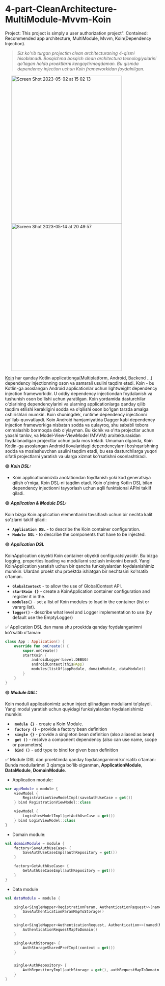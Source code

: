 # 4-part-CleanArchitecture-MultiModule-Mvvm-Koin
Project: This project is simply a user authorization project". Contained: Recommended app architecture, MultiModule, Mvvm, Koin(Dependency Injection).

> *Siz ko'rib turgan projectim clean architecturaning 4-qismi hisoblanadi. Bosqichma bosqich clean architectura texnologiyalarini qo'lagan holda proektlarni kengaytirmoqdaman. Bu qismda dependency injection uchun Koin frameworkidan foydalnilgan.*

<img width="360" height="480" hspace="20" alt="Screen Shot 2023-05-02 at 15 02 13" src="https://user-images.githubusercontent.com/77477995/235638281-48b4323e-e382-4939-825a-b3659a07428b.png"> <img width="360" height="480" hspace="20" alt="Screen Shot 2023-05-14 at 20 49 57" src="https://github.com/DostonbekMaxmanazarov/4-part-CleanArchitecture-MultiModule-Mvvm-Koin/assets/77477995/56e5c817-f9e2-42f6-ac74-09c650f878c8">


[Koin](https://insert-koin.io/docs/setup/why) har qanday Kotlin applicationga(Multiplatform, Android, Backend ...) dependency injectionning oson va samarali usulini taqdim etadi. Koin - bu Kotlin-ga asoslangan Android applicationlar uchun lightweight dependency injection frameworkidir. U oddiy dependency injectiondan foydalanish va tushunish oson bo'lishi uchun yaratilgan. Koin yordamida dasturchilar o'zlarining dependencylarini va ularning applicationlarga qanday qilib taqdim etilishi kerakligini sodda va o'qilishi oson bo'lgan tarzda amalga oshirishlari mumkin. Koin shuningdek, runtime dependency injectionni qo'llab-quvvatlaydi.
Koin Android hamjamiyatida Dagger kabi dependency injection frameworkiga nisbatan sodda va qulayroq, shu sababli tobora ommalashib bormoqda deb o'ylayman. Bu kichik va o'rta projectlar uchun yaxshi tanlov, va Model-View-ViewModel (MVVM) arxitekturasidan foydalanadigan projectlar uchun juda mos keladi.
Umuman olganda, Koin Kotlin-ga asoslangan Android ilovalaridagi dependencylarni boshqarishning sodda va moslashuvchan usulini taqdim etadi, bu esa dasturchilarga yuqori sifatli projectlarni yaratish va ularga xizmat ko'rsatishni osonlashtiradi.

:green_circle: ***Koin DSL:***
- Koin applicationimizda anotationdan foydlanish yoki kod generatsiya qilish o'rniga, Koin DSL-ni taqdim etadi. Koin o'zining Kotlin DSL bilan dependency injectionni tayyorlash uchun aqlli funktsional APIni taklif qiladi.

:green_circle: ***Application & Module DSL:***

Koin bizga Koin application elementlarini tavsiflash uchun bir nechta kalit so'zlarni taklif qiladi:
- **```Application DSL```** - to describe the Koin container configuration.
- **```Module DSL```** - to describe the components that have to be injected.

:green_circle: ***Application DSL***

KoinApplication obyekti Koin container obyekti configuratsiyasidir. Bu bizga logging, properties loading va modullarni sozlash imkonini beradi.
Yangi KoinApplication yaratish uchun bir qancha funksiyalardan foydalanishimiz mumkin: Ulardan proekt shu proektda ishlatgan bir nechtasini ko'rsatib o'taman.
- **```GlobalContext```** - to allow the use of GlobalContext API.
- **```startKoin {}```** - create a KoinApplication container configuration and register it in the.
- **```modules()```** - set a list of Koin modules to load in the container (list or vararg list).
- **```logger()```** - describe what level and Logger implementation to use (by default use the EmptyLogger)

:white_check_mark: Application DSL dan mana shu proektda qanday foydalanganimni ko'rsatib o'taman:
```kotlin 
class App : Application() {
    override fun onCreate() {
        super.onCreate()
        startKoin {
            androidLogger(Level.DEBUG)
            androidContext(this@App)
            modules(listOf(appModule, domainModule, dataModule))
        }
    }
}
```
:green_circle: ***Module DSL:***

Koin moduli applicationimiz uchun inject qilinadigan modullarni to'playdi. Yangi modul yaratish uchun quyidagi funksiyalardan foydalanishimiz mumkin:

- **``` module {}```** - create a Koin Module.
- **``` factory {}```** - provide a factory bean definition
- **``` single {}```** - provide a singleton bean definition (also aliased as bean)
- **``` get ()```** - resolve a component dependency (also can use name, scope or parameters)
- **``` bind ()```** - add type to bind for given bean definition

:white_check_mark: Module DSL dan proektimda qanday foydalanganimni ko'rsatib o'taman: Bunda modullarimni 3 qismga bo'lib olganman, **ApplicationModule**, **DataModule**, **DomainModule**.
- Application module:
```kotlin 
var appModule = module {
    viewModel {
        RegistrationViewModelImpl(saveAuthUseCase = get())
    } bind RegistrationViewModel::class

    viewModel {
        LoginViewModelImpl(getAuthUseCase = get())
    } bind LoginViewModel::class
}
```
- Domain module:
```kotlin
val domainModule = module {
    factory<SaveAuthUseCase> {
        SaveAuthUseCaseImpl(authRepository = get())
    }

    factory<GetAuthUseCase> {
        GetAuthUseCaseImpl(authRepository = get())
    }
}
```
- Data module
```kotlin 
val dataModule = module {

    single<SingleMapper<RegistrationParam, AuthenticationRequest>>(named(MAP_TO_STORAGE_NAMED)) {
        SaveAuthenticationParamMapToStorage()
    }

    single<SingleMapper<AuthenticationRequest, Authentication>>(named(MAP_TO_DOMAIN_NAMED)) {
        AuthenticationRequestMapToDomain()
    }

    single<AuthStorage> {
        AuthStorageSharedPrefImpl(context = get())
    }


    single<AuthRepository> {
        AuthRepositoryImpl(authStorage = get(), authRequestMapToDomain = get(qualifier = named(MAP_TO_DOMAIN_NAMED)), saveAuthParamMapToStorage = get(qualifier = named(MAP_TO_STORAGE_NAMED)))
    }
}
```



